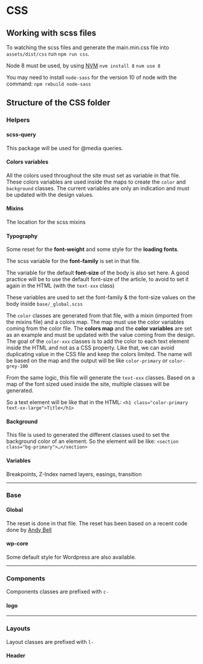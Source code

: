 # CSS

## Working with scss files

To watching the scss files and generate the main.min.css file into `assets/dist/css` run `npm run css`.

Node 8 must be used, by using [NVM](https://github.com/nvm-sh/nvm/blob/master/README.md)
`nvm install 8`
`nvm use 8`

You may need to install `node-sass` for the version 10 of node with the command:
`npm rebuild node-sass`

## Structure of the CSS folder

### Helpers

#### scss-query

This package will be used for @media queries.

#### Colors variables

All the colors used throughout the site must set as variable in that file.
These colors variables are used inside the maps to create the `color` and `background` classes.
The current variables are only an indication and must be updated with the design values.

#### Mixins

The location for the scss mixins

#### Typography

Some reset for the **font-weight** and some style for the **loading fonts**.

The scss variable for the **font-family** is set in that file.

The variable for the default **font-size** of the body is also set here.
A good practice will be to use the default font-size of the article, to avoid to set it again in the HTML (with the `text-xxx` class)

These variables are used to set the font-family & the font-size values on the body inside `base/_global.scss`

The `color` classes are generated from that file, with a mixin (imported from the mixins file) and a colors map.
The map must use the color variables coming from the color file.
The **colors map** and the **color variables** are set as an example and must be updated with the value coming from the design.
The goal of the `color-xxx` classes is to add the color to each text element inside the HTML and not as a CSS property.  Like that, we can avoid duplicating value in the CSS file and keep the colors limited.
The name will be based on the map and the output will be like `color-primary` or `color-grey-100`

From the same logic, this file will generate the `text-xxx` classes.
Based on a map of the font sized used inside the site, multiple classes will be generated.

So a text element will be like that in the HTML:   `<h1 class="color-primary text-xx-large">Title</h1>`

#### Background

This file is used to generated the different classes used to set the background color of an element.
So the element will be like:  `<section class="bg-primary">…</section>`

#### Variables

Breakpoints, Z-Index named layers, easings, transition

---

### Base

#### Global

The reset is done in that file.
The reset has been based on a recent code done by [Andy Bell](https://dev.to/hankchizljaw/a-modern-css-reset-6p3)

#### wp-core

Some default style for Wordpress are also available.

---

### Components

Components classes are prefixed with `c-`

#### logo

---

### Layouts

Layout classes are prefixed with `l-`

#### Header
